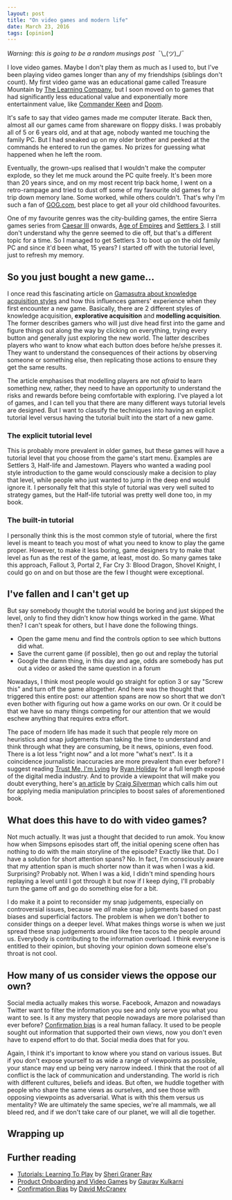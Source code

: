 ```yaml
---
layout: post
title: "On video games and modern life"
date: March 23, 2016
tags: [opinion]
---
```


*Warning: this is going to be a random musings post* <span class="kaomoji">&nbsp;¯\\\_(ツ)\_/¯</span>

I love video games. Maybe I don't play them as much as I used to, but I've been playing video games longer than any of my friendships (siblings don't count). My first video game was an educational game called Treasure Mountain by [The Learning Company](https://en.wikipedia.org/wiki/The_Learning_Company), but I soon moved on to games that had significantly less educational value and exponentially more entertainment value, like [Commander Keen](https://en.wikipedia.org/wiki/Commander_Keen) and [Doom](https://www.gog.com/game/the_ultimate_doom). 

It's safe to say that video games made me computer literate. Back then, almost all our games came from shareware on floppy disks. I was probably all of 5 or 6 years old, and at that age, nobody wanted me touching the family PC. But I had sneaked up on my older brother and peeked at the commands he entered to run the games. No prizes for guessing what happened when he left the room.

Eventually, the grown-ups realised that I wouldn't make the computer explode, so they let me muck around the PC quite freely. It's been more than 20 years since, and on my most recent trip back home, I went on a retro-rampage and tried to dust off some of my favourite old games for a trip down memory lane. Some worked, while others couldn't. That's why I'm such a fan of [GOG.com](https://www.gog.com/), best place to get all your old childhood favourites.

One of my favourite genres was the city-building games, the entire Sierra games series from [Caesar III](https://www.gog.com/game/caesar_3) onwards, [Age of Empires](http://aoe.heavengames.com/) and [Settlers 3](https://www.gog.com/game/the_settlers_3_ultimate_collection). I still don't understand why the genre seemed to die off, but that's a different topic for a time. So I managed to get Settlers 3 to boot up on the old family PC and since it'd been what, 15 years? I started off with the tutorial level, just to refresh my memory.

## So you just bought a new game...

I once read this fascinating article on [Gamasutra about knowledge acquisition styles](http://www.gamasutra.com/view/feature/134531/tutorials_learning_to_play.php) and how this influences gamers' experience when they first encounter a new game. Basically, there are 2 different styles of knowledge acquisition, **explorative acquisition** and **modelling acquisition**. The former describes gamers who will just dive head first into the game and figure things out along the way by clicking on everything, trying every button and generally just exploring the new world. The latter describes players who want to know what each button does before he/she presses it. They want to understand the consequences of their actions by observing someone or something else, then replicating those actions to ensure they get the same results.

The article emphasises that modelling players are not *afraid* to learn something new, rather, they need to have an opportunity to understand the risks and rewards before being comfortable with exploring. I've played a lot of games, and I can tell you that there are many different ways tutorial levels are designed. But I want to classify the techniques into having an explicit tutorial level versus having the tutorial built into the start of a new game.

### The explicit tutorial level

This is probably more prevalent in older games, but these games will have a tutorial level that you choose from the game's start menu. Examples are Settlers 3, Half-life and Jamestown. Players who wanted a wading pool style introduction to the game would consciously make a decision to play that level, while people who just wanted to jump in the deep end would ignore it. I personally felt that this style of tutorial was very well suited to strategy games, but the Half-life tutorial was pretty well done too, in my book.

### The built-in tutorial

I personally think this is the most common style of tutorial, where the first level is meant to teach you most of what you need to know to play the game proper. However, to make it less boring, game designers try to make that level as fun as the rest of the game, at least, most do. So many games take this approach, Fallout 3, Portal 2, Far Cry 3: Blood Dragon, Shovel Knight, I could go on and on but those are the few I thought were exceptional.

## I've fallen and I can't get up

But say somebody thought the tutorial would be boring and just skipped the level, only to find they didn't know how things worked in the game. What then? I can't speak for others, but I have done the following things. 

- Open the game menu and find the controls option to see which buttons did what.
- Save the current game (if possible), then go out and replay the tutorial
- Google the damn thing, in this day and age, odds are somebody has put out a video or asked the same question in a forum

Nowadays, I think most people would go straight for option 3 or say "Screw this" and turn off the game altogether. And here was the thought that triggered this entire post: our attention spans are now so short that we don't even bother with figuring out how a game works on our own. Or it could be that we have so many things competing for our attention that we would eschew anything that requires extra effort.

The pace of modern life has made it such that people rely more on heuristics and snap judgements than taking the time to understand and think through what they are consuming, be it news, opinions, even food. There is a lot less "right now" and a lot more "what's next". Is it a coincidence journalistic inaccuracies are more prevalent than ever before? I suggest reading [Trust Me, I'm Lying](http://trustmeimlying.com/) by [Ryan Holiday](http://ryanholiday.net/) for a full length exposé of the digital media industry. And to provide a viewpoint that will make you doubt everything, here's [an article](http://www.poynter.org/2012/telling-the-truth-about-media-manipulator-ryan-holiday/181742/) by [Craig Silverman](http://www.craigsilverman.ca/) which calls him out for applying media manipulation principles to boost sales of aforementioned book. 

## What does this have to do with video games?

Not much actually. It was just a thought that decided to run amok. You know how when Simpsons episodes start off, the initial opening scene often has nothing to do with the main storyline of the episode? Exactly like that. Do I have a solution for short attention spans? No. In fact, I'm consciously aware that my attention span is much shorter now than it was when I was a kid. Surprising? Probably not. When I was a kid, I didn't mind spending hours replaying a level until I got through it but now if I keep dying, I'll probably turn the game off and go do something else for a bit.

I do make it a point to reconsider my snap judgements, especially on controversial issues, because we *all* make snap judgements based on past biases and superficial factors. The problem is when we don't bother to consider things on a deeper level. What makes things worse is when we just spread these snap judgements around like free tacos to the people around us. Everybody is contributing to the information overload. I think everyone is entitled to their opinion, but shoving your opinion down someone else's throat is not cool. 

## How many of us consider views the oppose our own?

Social media actually makes this worse. Facebook, Amazon and nowadays Twitter want to filter the information you see and only serve you what you want to see. Is it any mystery that people nowadays are more polarised than ever before? [Confirmation bias](http://youarenotsosmart.com/2010/06/23/confirmation-bias/) is a real human fallacy. It used to be people sought out information that supported their own views, now you don't even have to expend effort to do that. Social media does that for you.

Again, I think it's important to know where you stand on various issues. But if you don't expose yourself to as wide a range of viewpoints as possible, your stance may end up being very narrow indeed. I think that the root of all conflict is the lack of communication and understanding. The world is rich with different cultures, beliefs and ideas. But often, we huddle together with people who share the same views as ourselves, and see those with opposing viewpoints as adversarial. What is with this them versus us mentality? We are ultimately the same species, we're all mammals, we all bleed red, and if we don't take care of our planet, we will all die together.

## Wrapping up



## Further reading

- [Tutorials: Learning To Play](http://www.gamasutra.com/view/feature/134531/tutorials_learning_to_play.php) by [Sheri Graner Ray](http://sherigranerray.com/)
- [Product Onboarding and Video Games](https://medium.com/@gauravkulkarni/product-onboarding-and-video-games-4fcdbaeece60#.ebk0pj8jl) by [Gaurav Kulkarni](https://www.facebook.com/gaurav.kulkarni)
- [Confirmation Bias](http://youarenotsosmart.com/2010/06/23/confirmation-bias/) by [David McCraney](http://davidmcraney.com/)
